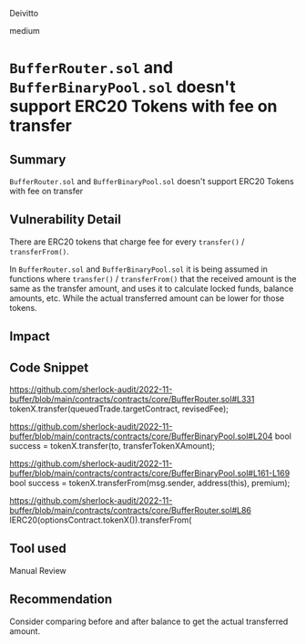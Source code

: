 Deivitto

medium

# `BufferRouter.sol` and `BufferBinaryPool.sol` doesn't support ERC20 Tokens with fee on transfer

## Summary
`BufferRouter.sol` and `BufferBinaryPool.sol` doesn't support ERC20 Tokens with fee on transfer
## Vulnerability Detail
There are ERC20 tokens that charge fee for every `transfer()` / `transferFrom()`.

In `BufferRouter.sol` and `BufferBinaryPool.sol` it is being assumed in functions where `transfer()` / `transferFrom()` that the received amount is the same as the transfer amount, and uses it to calculate locked funds, balance amounts, etc. While the actual transferred amount can be lower for those tokens.

## Impact

## Code Snippet
https://github.com/sherlock-audit/2022-11-buffer/blob/main/contracts/contracts/core/BufferRouter.sol#L331
        tokenX.transfer(queuedTrade.targetContract, revisedFee);

https://github.com/sherlock-audit/2022-11-buffer/blob/main/contracts/contracts/core/BufferBinaryPool.sol#L204
        bool success = tokenX.transfer(to, transferTokenXAmount);

https://github.com/sherlock-audit/2022-11-buffer/blob/main/contracts/contracts/core/BufferBinaryPool.sol#L161-L169
        bool success = tokenX.transferFrom(msg.sender, address(this), premium);

https://github.com/sherlock-audit/2022-11-buffer/blob/main/contracts/contracts/core/BufferRouter.sol#L86
        IERC20(optionsContract.tokenX()).transferFrom(

## Tool used

Manual Review

## Recommendation
Consider comparing before and after balance to get the actual transferred amount.
